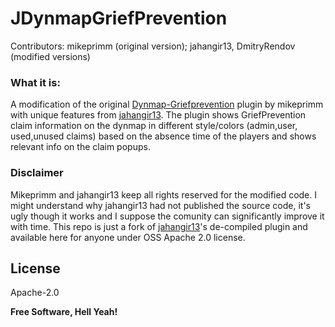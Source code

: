 # JDynmapGriefPrevention

Contributors: mikeprimm (original version); jahangir13, DmitryRendov (modified versions)

### What it is:

A modification of the original [Dynmap-Griefprevention] plugin by mikeprimm with unique features from [jahangir13]. The plugin shows GriefPrevention claim information on the dynmap in different style/colors (admin,user, used,unused claims) based on the absence time of the players and shows relevant info on the claim popups.

### Disclaimer
Mikeprimm and jahangir13 keep all rights reserved for the modified code. I might understand why jahangir13 had not published the source code, it's ugly though it works and I suppose the comunity can significantly improve it with time. This repo is just a fork of [jahangir13]'s de-compiled plugin and available here for anyone under  OSS Apache 2.0 license.

License
----

Apache-2.0

**Free Software, Hell Yeah!**

[//]: # (These are reference links used in the body of this note and get stripped out when the markdown processor does its job. There is no need to format nicely because it shouldn't be seen. Thanks SO - http://stackoverflow.com/questions/4823468/store-comments-in-markdown-syntax)


   [Dynmap-Griefprevention]: <http://dev.bukkit.org/bukkit-plugins/dynmap-griefprevention/>
   [jahangir13]: https://www.spigotmc.org/resources/jdynmapgriefprevention.818/
